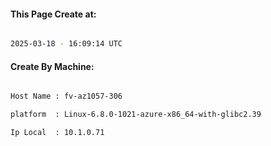 
   
#### This Page Create at:

```bash

2025-03-18 - 16:09:14 UTC

```

#### Create By Machine:

```bash

Host Name : fv-az1057-306

platform  : Linux-6.8.0-1021-azure-x86_64-with-glibc2.39

Ip Local  : 10.1.0.71

```

